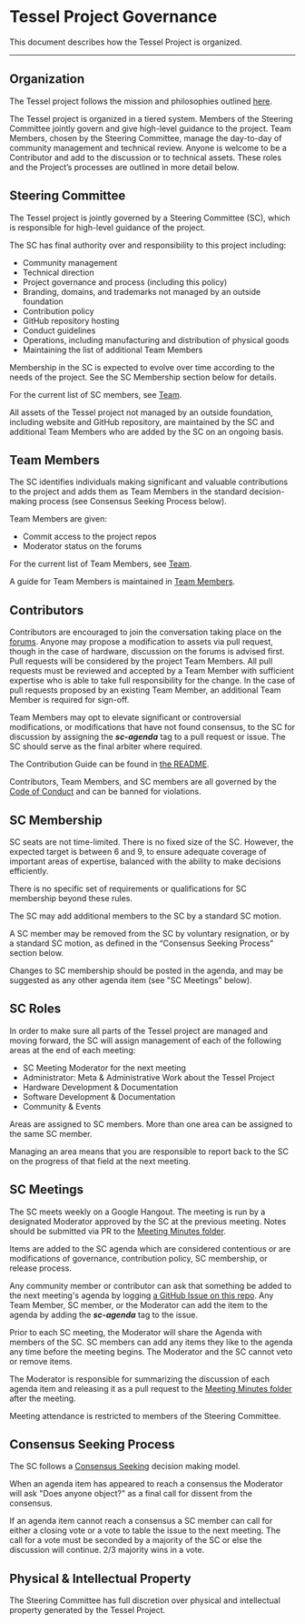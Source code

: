 # Tessel Project Governance

This document describes how the Tessel Project is organized.

---

## Organization

The Tessel project follows the mission and philosophies outlined [here](/MISSION.md).

The Tessel project is organized in a tiered system. Members of the Steering Committee jointly govern and give high-level guidance to the project. Team Members, chosen by the Steering Committee, manage the day-to-day of community management and technical review. Anyone is welcome to be a Contributor and add to the discussion or to technical assets. These roles and the Project’s processes are outlined in more detail below.

## Steering Committee

The Tessel project is jointly governed by a Steering Committee (SC), which is responsible for high-level guidance of the project.

The SC has final authority over and responsibility to this project including:

* Community management
* Technical direction
* Project governance and process (including this policy)
* Branding, domains, and trademarks not managed by an outside foundation
* Contribution policy
* GitHub repository hosting
* Conduct guidelines
* Operations, including manufacturing and distribution of physical goods
* Maintaining the list of additional Team Members

Membership in the SC is expected to evolve over time according to the needs of the project. See the SC Membership section below for details.

For the current list of SC members, see [Team](/TEAM.md).

All assets of the Tessel project not managed by an outside foundation, including website and GitHub repository, are maintained by the SC and additional Team Members who are added by the SC on an ongoing basis.

## Team Members

The SC identifies individuals making significant and valuable contributions to the project and adds them as Team Members in the standard decision-making process (see Consensus Seeking Process below).

Team Members are given:

* Commit access to the project repos
* Moderator status on the forums

For the current list of Team Members, see [Team](/TEAM.md).

A guide for Team Members is maintained in [Team Members](/TEAM-MEMBERS.md).

## Contributors

Contributors are encouraged to join the conversation taking place on the [forums](//tessel.io/forums). Anyone may propose a modification to assets via pull request, though in the case of hardware, discussion on the forums is advised first. Pull requests will be considered by the project Team Members. All pull requests must be reviewed and accepted by a Team Member with sufficient expertise who is able to take full responsibility for the change. In the case of pull requests proposed by an existing Team Member, an additional Team Member is required for sign-off.

Team Members may opt to elevate significant or controversial modifications, or modifications that have not found consensus, to the SC for discussion by assigning the ***sc-agenda*** tag to a pull request or issue. The SC should serve as the final arbiter where required.

The Contribution Guide can be found in [the README](/README.md).

Contributors, Team Members, and SC members are all governed by the [Code of Conduct](/CONDUCT.md) and can be banned for violations.

## SC Membership

SC seats are not time-limited.  There is no fixed size of the SC. However, the expected target is between 6 and 9, to ensure adequate coverage of important areas of expertise, balanced with the ability to make decisions efficiently.

There is no specific set of requirements or qualifications for SC membership beyond these rules.

The SC may add additional members to the SC by a standard SC motion.

A SC member may be removed from the SC by voluntary resignation, or by a standard SC motion, as defined in the “Consensus Seeking Process” section below.

Changes to SC membership should be posted in the agenda, and may be suggested as any other agenda item (see "SC Meetings" below).

## SC Roles

In order to make sure all parts of the Tessel project are managed and moving forward, the SC will assign management of each of the following areas at the end of each meeting:

* SC Meeting Moderator for the next meeting
* Administrator: Meta & Administrative Work about the Tessel Project
* Hardware Development & Documentation
* Software Development & Documentation
* Community & Events


Areas are assigned to SC members. More than one area can be assigned to the same SC member.

Managing an area means that you are responsible to report back to the SC on the progress of that field at the next meeting.

## SC Meetings

The SC meets weekly on a Google Hangout. The meeting is run by a designated Moderator approved by the SC at the previous meeting. Notes should be submitted via PR to the [Meeting Minutes folder](/meetings).

Items are added to the SC agenda which are considered contentious or are modifications of governance, contribution policy, SC membership, or release process.

Any community member or contributor can ask that something be added to the next meeting's agenda by logging [a GitHub Issue on this repo](/issues). Any Team Member, SC member, or the Moderator can add the item to the agenda by adding the ***sc-agenda*** tag to the issue.

Prior to each SC meeting, the Moderator will share the Agenda with members of the SC. SC members can add any items they like to the agenda any time before the meeting begins. The Moderator and the SC cannot veto or remove items.

The Moderator is responsible for summarizing the discussion of each agenda item and releasing it as a pull request to the [Meeting Minutes folder](/meetings) after the meeting.

Meeting attendance is restricted to members of the Steering Committee.

## Consensus Seeking Process

The SC follows a
[Consensus Seeking](http://en.wikipedia.org/wiki/Consensus-seeking_decision-making)
decision making model.

When an agenda item has appeared to reach a consensus the Moderator will ask "Does anyone object?" as a final call for dissent from the consensus.

If an agenda item cannot reach a consensus a SC member can call for either a closing vote or a vote to table the issue to the next meeting. The call for a vote must be seconded by a majority of the SC or else the discussion will continue. 2/3 majority wins in a vote.

## Physical & Intellectual Property

The Steering Committee has full discretion over physical and intellectual property generated by the Tessel Project.
